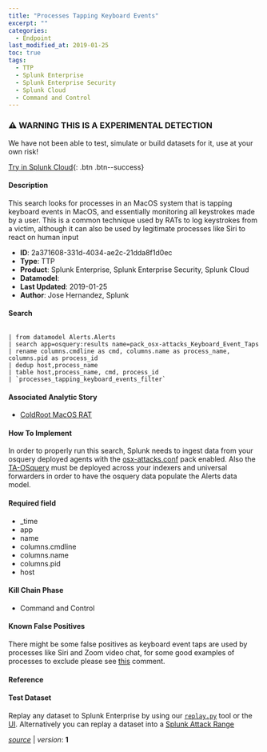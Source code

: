 ```yaml
---
title: "Processes Tapping Keyboard Events"
excerpt: ""
categories:
  - Endpoint
last_modified_at: 2019-01-25
toc: true
tags:
  - TTP
  - Splunk Enterprise
  - Splunk Enterprise Security
  - Splunk Cloud
  - Command and Control
---
```


### ⚠️ WARNING THIS IS A EXPERIMENTAL DETECTION
We have not been able to test, simulate or build datasets for it, use at your own risk!


[Try in Splunk Cloud](#https://www.splunk.com/en_us/software/splunk-cloud-platform.html){: .btn .btn--success}

#### Description

This search looks for processes in an MacOS system that is tapping keyboard events in MacOS, and essentially monitoring all keystrokes made by a user. This is a common technique used by RATs to log keystrokes from a victim, although it can also be used by legitimate processes like Siri to react on human input

- **ID**: 2a371608-331d-4034-ae2c-21dda8f1d0ec
- **Type**: TTP
- **Product**: Splunk Enterprise, Splunk Enterprise Security, Splunk Cloud
- **Datamodel**: 
- **Last Updated**: 2019-01-25
- **Author**: Jose Hernandez, Splunk



#### Search

```

| from datamodel Alerts.Alerts 
| search app=osquery:results name=pack_osx-attacks_Keyboard_Event_Taps 
| rename columns.cmdline as cmd, columns.name as process_name, columns.pid as process_id
| dedup host,process_name 
| table host,process_name, cmd, process_id 
| `processes_tapping_keyboard_events_filter`
```

#### Associated Analytic Story
* [ColdRoot MacOS RAT](/stories/coldroot_macos_rat)


#### How To Implement
In order to properly run this search, Splunk needs to ingest data from your osquery deployed agents with the [osx-attacks.conf](https://github.com/facebook/osquery/blob/experimental/packs/osx-attacks.conf#L599) pack enabled. Also the [TA-OSquery](https://github.com/d1vious/TA-osquery) must be deployed across your indexers and universal forwarders in order to have the osquery data populate the Alerts data model.

#### Required field
* _time
* app
* name
* columns.cmdline
* columns.name
* columns.pid
* host


#### Kill Chain Phase
* Command and Control


#### Known False Positives
There might be some false positives as keyboard event taps are used by processes like Siri and Zoom video chat, for some good examples of processes to exclude please see [this](https://github.com/facebook/osquery/pull/5345#issuecomment-454639161) comment.




#### Reference


#### Test Dataset
Replay any dataset to Splunk Enterprise by using our [`replay.py`](https://github.com/splunk/attack_data#using-replaypy) tool or the [UI](https://github.com/splunk/attack_data#using-ui).
Alternatively you can replay a dataset into a [Splunk Attack Range](https://github.com/splunk/attack_range#replay-dumps-into-attack-range-splunk-server)




[*source*](https://github.com/splunk/security_content/tree/develop/detections/experimental/endpoint/processes_tapping_keyboard_events.yml) \| *version*: **1**